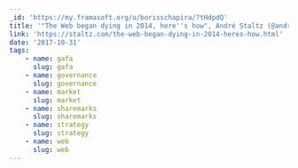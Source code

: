 ```yaml
---
_id: 'https://my.framasoft.org/u/borisschapira/?tHdpdQ'
title: '"The Web began dying in 2014, here''s how", André Staltz (@andrestaltz)'
link: 'https://staltz.com/the-web-began-dying-in-2014-heres-how.html'
date: '2017-10-31'
tags:
    - name: gafa
      slug: gafa
    - name: governance
      slug: governance
    - name: market
      slug: market
    - name: sharemarks
      slug: sharemarks
    - name: strategy
      slug: strategy
    - name: web
      slug: web
---
```


<div class="markdown"><p></p></div>
